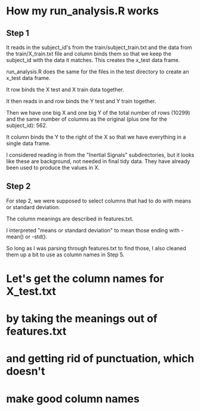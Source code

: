 How my run_analysis.R works
===========================

Step 1
------
It reads in the subject_id's from the train/subject_train.txt and the data from the train/X_train.txt file and column binds them so that we keep the subject_id with the data it matches.  This creates the x_test data frame.

run_analysis.R does the same for the files in the test directory to create an x_test data frame. 

It row binds the X test and X train data together.

It then reads in and row binds the Y test and Y train together. 

Then we have one big X and one big Y of the total number of rows (10299) and the same number of columns as the original (plus one for the subject_id): 562.

It column binds the Y to the right of the X so that we have everything in a single data frame.


I considered reading in from the "Inertial Signals" subdirectories,
but it looks like these are background, not needed in final tidy data.
They have already been used to produce the values in X.


Step 2
------

For step 2, we were supposed to select columns that had to do with means or standard deviation.

The column meanings are described in features.txt.

I interpreted "means or standard deviation" to mean those ending with -mean() or -std(). 

So long as I was parsing through features.txt to find those, I also cleaned them up a bit to use as column names in Step 5.


# Let's get the column names for X_test.txt
# by taking the meanings out of features.txt
# and getting rid of punctuation, which doesn't 
# make good column names
